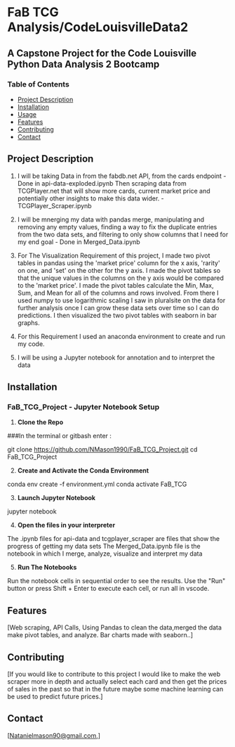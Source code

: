# FaB TCG Analysis/CodeLouisvilleData2

## A Capstone Project for the Code Louisville Python Data Analysis 2 Bootcamp

### Table of Contents
- [Project Description](#project-description)
- [Installation](#installation)
- [Usage](#usage)
- [Features](#features)
- [Contributing](#contributing)
- [Contact](#contact)

## Project Description

1. I will be taking Data in from the fabdb.net API, from the cards endpoint - Done in api-data-exploded.ipynb
Then scraping data from TCGPlayer.net that will show more cards, current market price and potentially other insights to make this data wider. - TCGPlayer_Scraper.ipynb

2. I will be mnerging my data with pandas merge, manipulating and removing any empty values, finding a way to fix the duplicate entries from the two data sets, and filtering to only show columns that I need for my end goal - Done in Merged_Data.ipynb

3. For The Visualization Requirement of this project, I made two pivot tables in pandas using the 'market price' column for the x axis, 'rarity' on one, and 'set' on the other for the y axis. I made the pivot tables so that the unique values in the columns on the y axis would be compared to the 'market price'. I made the pivot tables calculate the Min, Max, Sum, and Mean for all of the columns and rows involved. From there I used numpy to use logarithmic scaling I saw in pluralsite on the data for further analysis once I can grow these data sets over time so I can do predictions. I then visualized the two pivot tables with seaborn in bar graphs. 

4. For this Requirement I used an anaconda environment to create and run my code. 

5. I will be using a Jupyter notebook for annotation and to interpret the data


## Installation
### FaB_TCG_Project - Jupyter Notebook Setup

1. **Clone the Repo**

###In the terminal or gitbash enter :

git clone https://github.com/NMason1990/FaB_TCG_Project.git
cd FaB_TCG_Project


2. **Create and Activate the Conda Environment**

conda env create -f environment.yml
conda activate FaB_TCG


3. **Launch Jupyter Notebook**

jupyter notebook


4. **Open the files in your interpreter**

The .ipynb files for api-data and tcgplayer_scraper are files that show the progress of getting my data sets
The Merged_Data.ipynb file is the notebook in which I merge, analyze, visualize and interpret my data

5. **Run The Notebooks**

Run the notebook cells in sequential order to see the results. Use the "Run" button or press Shift + Enter to execute each cell, or run all in vscode.




## Features

[Web scraping, API Calls, Using Pandas to clean the data,merged the data make pivot tables, and analyze. Bar charts made with seaborn..]

## Contributing

[If you would like to contribute to this project I would like to make the web scraper more in depth and actually select each card and then get the prices of sales in the past so that in the future maybe some machine learning can be used to predict future prices.]


## Contact

[Natanielmason90@gmail.com,]
